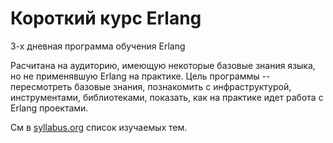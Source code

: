 # Короткий курс Erlang

3-х дневная программа обучения Erlang

Расчитана на аудиторию, имеющую некоторые базовые знания языка, но не
применявшую Erlang на практике. Цель программы -- пересмотреть базовые
знания, познакомить с инфраструктурой, инструментами, библиотеками,
показать, как на практике идет работа с Erlang проектами.

См в [syllabus.org](syllabus.org) список изучаемых тем.
